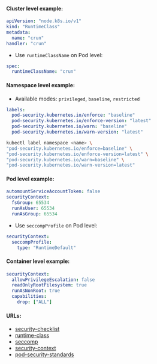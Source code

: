 #### Cluster level example:
```yaml
apiVersion: "node.k8s.io/v1"
kind: "RuntimeClass"
metadata:
  name: "crun"
handler: "crun"
```
- Use `runtimeClassName` on Pod level:
```yaml
spec:
  runtimeClassName: "crun"
```

#### Namespace level example:
- Available modes: `privileged`, `baseline`, `restricted`
```yaml
labels:
  pod-security.kubernetes.io/enforce: "baseline"
  pod-security.kubernetes.io/enforce-version: "latest"
  pod-security.kubernetes.io/warn: "baseline"
  pod-security.kubernetes.io/warn-version: "latest"
```
```bash
kubectl label namespace <name> \
"pod-security.kubernetes.io/enforce=baseline" \
"pod-security.kubernetes.io/enforce-version=latest" \
"pod-security.kubernetes.io/warn=baseline" \
"pod-security.kubernetes.io/warn-version=latest"
```

#### Pod level example:
```yaml
automountServiceAccountToken: false
securityContext:
  fsGroup: 65534
  runAsUser: 65534
  runAsGroup: 65534
```
- Use `seccompProfile` on Pod level:
```yaml
securityContext:
  seccompProfile:
    type: "RuntimeDefault"
```

#### Container level example:
```yaml
securityContext:
  allowPrivilegeEscalation: false
  readOnlyRootFilesystem: true
  runAsNonRoot: true
  capabilities:
    drop: ["ALL"]
```

#### URLs:
- [security-checklist](https://kubernetes.io/docs/concepts/security/security-checklist/)
- [runtime-class](https://kubernetes.io/docs/concepts/containers/runtime-class/)
- [seccomp](https://kubernetes.io/docs/tutorials/security/seccomp/)
- [security-context](https://kubernetes.io/docs/tasks/configure-pod-container/security-context/)
- [pod-security-standards](https://kubernetes.io/docs/concepts/security/pod-security-standards/)
